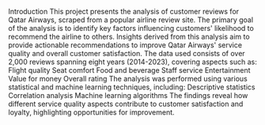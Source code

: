 Introduction
This project presents the analysis of customer reviews for Qatar Airways, scraped from a popular airline review site. The primary goal of the analysis is to identify key factors influencing customers' likelihood to recommend the airline to others. Insights derived from this analysis aim to provide actionable recommendations to improve Qatar Airways' service quality and overall customer satisfaction.
The data used consists of over 2,000 reviews spanning eight years (2014-2023), covering aspects such as:
Flight quality
Seat comfort
Food and beverage
Staff service
Entertainment
Value for money
Overall rating
The analysis was performed using various statistical and machine learning techniques, including:
Descriptive statistics
Correlation analysis
Machine learning algorithms
The findings reveal how different service quality aspects contribute to customer satisfaction and loyalty, highlighting opportunities for improvement.
